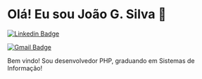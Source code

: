 # Olá! Eu sou João G. Silva 👋
[![Linkedin Badge](https://img.shields.io/badge/-joogabrielsntn66-blue?style=flat&logo=Linkedin&logoColor=white&link=https://www.linkedin.com/in/jo%C3%A3o-silva-7430a0164)](https://www.linkedin.com/in/jo%C3%A3o-silva-7430a0164)
<!-- [![Medium Badge](https://img.shields.io/badge/-@joogabrielsntn66-000000?style=flat&labelColor=000000&logo=Medium&link=https://joogabrielsntn66.medium.com)](https://joogabrielsntn66.medium.com)
[![Instagram Badge](https://img.shields.io/badge/-@joogabriel.sntn-purple?style=flat&logo=instagram&logoColor=white&link=https://instagram.com/joogabriel.sntn/)](https://instagram.com/joogabriel.sntn) -->
[![Gmail Badge](https://img.shields.io/badge/-joogabrielsntn66-c14438?style=flat&logo=Gmail&logoColor=white&link=mailto:joogabrielsntn66@gmail.com)](mailto:joogabrielsntn66@gmail.com)

Bem vindo! Sou desenvolvedor PHP, graduando em Sistemas de Informação!
